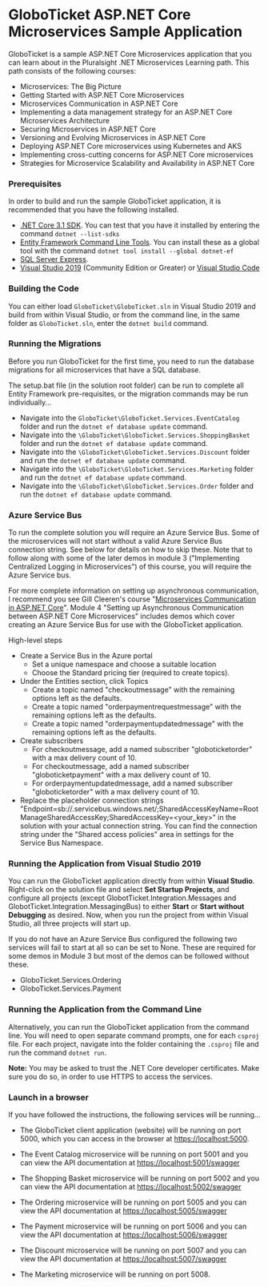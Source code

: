 # GloboTicket ASP.NET Core Microservices Sample Application

GloboTicket is a sample ASP.NET Core Microservices application that you can learn about in the Pluralsight .NET Microservices Learning path. This path consists of the following courses:

- Microservices: The Big Picture
- Getting Started with ASP.NET Core Microservices
- Microservices Communication in ASP.NET Core
- Implementing a data management strategy for an ASP.NET Core Microservices Architecture
- Securing Microservices in ASP.NET Core
- Versioning and Evolving Microservices in ASP.NET Core
- Deploying ASP.NET Core microservices using Kubernetes and AKS
- Implementing cross-cutting concerns for ASP.NET Core microservices
- Strategies for Microservice Scalability and Availability in ASP.NET Core

### Prerequisites

In order to build and run the sample GloboTicket application, it is recommended that you have the following installed.

- [.NET Core 3.1 SDK](https://dotnet.microsoft.com/download). You can test that you have it installed by entering the command `dotnet --list-sdks`
- [Entity Framework Command Line Tools](https://docs.microsoft.com/en-us/ef/core/miscellaneous/cli/dotnet). You can install these as a global tool with the command `dotnet tool install --global dotnet-ef`
- [SQL Server Express](https://docs.microsoft.com/en-us/sql/sql-server/editions-and-components-of-sql-server-version-15?view=sql-server-ver15).
- [Visual Studio 2019](https://visualstudio.microsoft.com/vs/) (Community Edition or Greater) or [Visual Studio Code](https://code.visualstudio.com/)

### Building the Code

You can either load `GloboTicket\GloboTicket.sln` in Visual Studio 2019 and build from within Visual Studio, or from the command line, in the same folder as `GloboTicket.sln`, enter the `dotnet build` command.

### Running the Migrations
Before you run GloboTicket for the first time, you need to run the database migrations for all microservices that have a SQL database.

The setup.bat file (in the solution root folder) can be run to complete all Entity Framework pre-requisites, or the migration commands may be run individually...

- Navigate into the `GloboTicket\GloboTicket.Services.EventCatalog` folder and run the `dotnet ef database update` command.
- Navigate into the `\GloboTicket\GloboTicket.Services.ShoppingBasket` folder and run the `dotnet ef database update` command.
- Navigate into the `\GloboTicket\GloboTicket.Services.Discount` folder and run the `dotnet ef database update` command.
- Navigate into the `\GloboTicket\GloboTicket.Services.Marketing` folder and run the `dotnet ef database update` command.
- Navigate into the `\GloboTicket\GloboTicket.Services.Order` folder and run the `dotnet ef database update` command.

### Azure Service Bus

To run the complete solution you will require an Azure Service Bus. Some of the microservices will not start without a valid Azure Service Bus connection string. See below for details on how to skip these. Note that to follow along with some of the later demos in module 3 ("Implementing Centralized Logging in Microservices") of this course, you will require the Azure Service bus.

For more complete information on setting up asynchronous communication, I recommend you see Gill Cleeren's course "[Microservices Communication in ASP.NET Core](https://app.pluralsight.com/library/courses/microservices-communication-asp-dot-net-core)". Module 4 "Setting up Asynchronous Communication between ASP.NET Core Microservices" includes demos which cover creating an Azure Service Bus for use with the GloboTicket application.

High-level steps

- Create a Service Bus in the Azure portal
  - Set a unique namespace and choose a suitable location
  - Choose the Standard pricing tier (required to create topics).
- Under the Entities section, click Topics
  - Create a topic named "checkoutmessage" with the remaining options left as the defaults.
  - Create a topic named "orderpaymentrequestmessage" with the remaining options left as the defaults.
  - Create a topic named "orderpaymentupdatedmessage" with the remaining options left as the defaults.
- Create subscribers
  - For checkoutmessage, add a named subscriber "globoticketorder" with a max delivery count of 10.
  - For checkoutmessage, add a named subscriber "globoticketpayment" with a max delivery count of 10.
  - For orderpaymentupdatedmessage, add a named subscriber "globoticketorder" with a max delivery count of 10.
- Replace the placeholder connection strings "Endpoint=sb://<your-namespace>.servicebus.windows.net/;SharedAccessKeyName=RootManageSharedAccessKey;SharedAccessKey=<your_key>" in the solution with your actual connection string. You can find the connection string under the "Shared access policies" area in settings for the Service Bus Namespace.

### Running the Application from Visual Studio 2019
You can run the GloboTicket application directly from within **Visual Studio**. Right-click on the solution file and select **Set Startup Projects**, and configure all projects (except GlobotTicket.Integration.Messages and GlobotTicket.Integration.MessagingBus) to either **Start** or **Start without Debugging** as desired. Now, when you run the project from within Visual Studio, all three projects will start up.

If you do not have an Azure Service Bus configured the following two services will fail to start at all so can be set to None. These are required for some demos in Module 3 but most of the demos can be followed without these.

- GloboTicket.Services.Ordering
- GloboTicket.Services.Payment

### Running the Application from the Command Line
Alternatively, you can run the GloboTicket application from the command line. You will need to open separate command prompts, one for each `csproj` file. For each project, navigate into the folder containing the `.csproj` file and run the command `dotnet run`.

**Note:** You may be asked to trust the .NET Core developer certificates. Make sure you do so, in order to use HTTPS to access the services.

### Launch in a browser
If you have followed the instructions, the following services will be running...

- The GloboTicket client application (website) will be running on port 5000, which you can access in the browser at [https://localhost:5000](https://localhost:5000).

 - The Event Catalog microservice will be running on port 5001 and you can view the API documentation at [https://localhost:5001/swagger](https://localhost:5001/swagger)

- The Shopping Basket microservice will be running on port 5002 and you can view the API documentation at [https://localhost:5002/swagger](https://localhost:5002/swagger)

- The Ordering microservice will be running on port 5005 and you can view the API documentation at [https://localhost:5005/swagger](https://localhost:5005/swagger)

- The Payment microservice will be running on port 5006 and you can view the API documentation at [https://localhost:5006/swagger](https://localhost:5006/swagger)

- The Discount microservice will be running on port 5007 and you can view the API documentation at [https://localhost:5007/swagger](https://localhost:5007/swagger)

- The Marketing microservice will be running on port 5008.